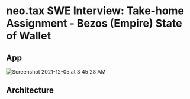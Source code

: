 # neo.tax SWE Interview: Take-home Assignment - Bezos (Empire) State of Wallet

## App 

![Screenshot 2021-12-05 at 3 45 28 AM](https://user-images.githubusercontent.com/44067954/144722639-972f4d7f-d4ad-4875-bb2c-13cd024139f3.png)

## Architecture 
